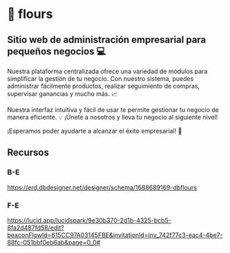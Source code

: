 # :scroll: flours

## Sitio web de administración empresarial para pequeños negocios :computer:

Nuestra plataforma centralizada ofrece una variedad de módulos para simplificar la gestión de tu negocio. Con nuestro sistema, puedes administrar fácilmente productos, realizar seguimiento de compras, supervisar ganancias y mucho más. :chart_with_upwards_trend:

Nuestra interfaz intuitiva y fácil de usar te permite gestionar tu negocio de manera eficiente. :bulb: ¡Únete a nosotros y lleva tu negocio al siguiente nivel!

¡Esperamos poder ayudarte a alcanzar el éxito empresarial! :rocket:


## Recursos

### B-E
https://erd.dbdesigner.net/designer/schema/1688689169-dbflours

### F-E
https://lucid.app/lucidspark/9e30b370-2d1b-4325-bcb5-8fa2d487fd58/edit?beaconFlowId=615CC97A03145FBE&invitationId=inv_742f77c3-eac4-4be7-88fc-051bbf0eb6ab&page=0_0#